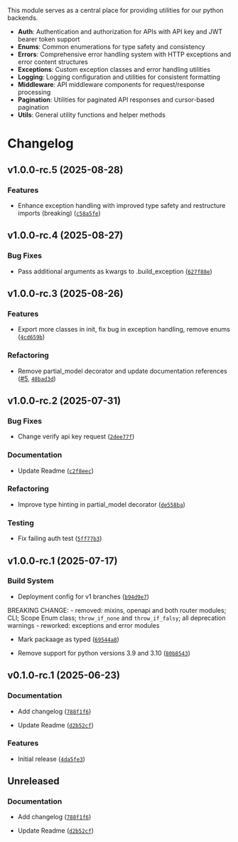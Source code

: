 This module serves as a central place for providing utilities for our python backends.

- **Auth**: Authentication and authorization for APIs with API key and JWT bearer token support
- **Enums**: Common enumerations for type safety and consistency
- **Errors**: Comprehensive error handling system with HTTP exceptions and error content structures
- **Exceptions**: Custom exception classes and error handling utilities
- **Logging**: Logging configuration and utilities for consistent formatting
- **Middleware**: API middleware components for request/response processing
- **Pagination**: Utilities for paginated API responses and cursor-based pagination
- **Utils**: General utility functions and helper methods

# Changelog

<!-- changelog-insertion -->

## v1.0.0-rc.5 (2025-08-28)

### Features

- Enhance exception handling with improved type safety and restructure imports (breaking)
  ([`c58a5fe`](https://github.com/crypticorn-ai/util-libraries/commit/c58a5fe6fddcb857aedc3cab49473f7edfca66ac))


## v1.0.0-rc.4 (2025-08-27)

### Bug Fixes

- Pass additional arguments as kwargs to .build_exception
  ([`627f88e`](https://github.com/crypticorn-ai/util-libraries/commit/627f88ee35e19770e19e603f7891588bcae9f07e))


## v1.0.0-rc.3 (2025-08-26)

### Features

- Export more classes in init, fix bug in exception handling, remove enums
  ([`4cd659b`](https://github.com/crypticorn-ai/util-libraries/commit/4cd659b4b43fd1231ffc1c2a4dfc6023c691fa7d))

### Refactoring

- Remove partial_model decorator and update documentation references
  ([#5](https://github.com/crypticorn-ai/util-libraries/pull/5),
  [`48bad3d`](https://github.com/crypticorn-ai/util-libraries/commit/48bad3dd6a3b01c9e402d3aee420a04bc0076065))


## v1.0.0-rc.2 (2025-07-31)

### Bug Fixes

- Change verify api key request
  ([`2dee77f`](https://github.com/crypticorn-ai/util-libraries/commit/2dee77f64495b2bf28628194bbd9bc4d0b856294))

### Documentation

- Update Readme
  ([`c2f8eec`](https://github.com/crypticorn-ai/util-libraries/commit/c2f8eec654be4cff89643abec915a5fd3476f1fa))

### Refactoring

- Improve type hinting in partial_model decorator
  ([`de558ba`](https://github.com/crypticorn-ai/util-libraries/commit/de558ba6b495ed4cc9121ac0e34d9460a87c0122))

### Testing

- Fix failing auth test
  ([`5ff77b3`](https://github.com/crypticorn-ai/util-libraries/commit/5ff77b3e49e5348c4c38d329a643a03717cd2db0))


## v1.0.0-rc.1 (2025-07-17)

### Build System

- Deployment config for v1 branches
  ([`b94d9e7`](https://github.com/crypticorn-ai/util-libraries/commit/b94d9e72616e398760993f6ebb1a6fd876a95802))

BREAKING CHANGE: - removed: mixins, openapi and both router modules; CLI; Scope Enum class;
  `throw_if_none` and `throw_if_falsy`; all deprecation warnings - reworked: exceptions and error
  modules

- Mark packaage as typed
  ([`69544a8`](https://github.com/crypticorn-ai/util-libraries/commit/69544a8709f4d55850e107031b82d91c28334b3c))

- Remove support for python versions 3.9 and 3.10
  ([`80b8543`](https://github.com/crypticorn-ai/util-libraries/commit/80b8543ed5559a0de421aef4e2382193e930751a))


## v0.1.0-rc.1 (2025-06-23)

### Documentation

- Add changelog
  ([`788f1f6`](https://github.com/crypticorn-ai/util-libraries/commit/788f1f670a8a50251401ebd1fc9ab7d2ca855a8d))

- Update Readme
  ([`d2b52cf`](https://github.com/crypticorn-ai/util-libraries/commit/d2b52cfe48de7a8b248ceefbc3bc7007ad21ea72))

### Features

- Initial release
  ([`4da5fe3`](https://github.com/crypticorn-ai/util-libraries/commit/4da5fe3d33abd31b3b35462e93052db0cde077c2))


## Unreleased

### Documentation

- Add changelog
  ([`788f1f6`](https://github.com/crypticorn-ai/util-libraries/commit/788f1f670a8a50251401ebd1fc9ab7d2ca855a8d))

- Update Readme
  ([`d2b52cf`](https://github.com/crypticorn-ai/util-libraries/commit/d2b52cfe48de7a8b248ceefbc3bc7007ad21ea72))
